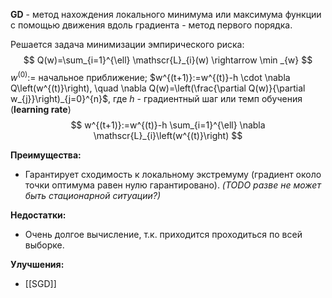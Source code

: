 **GD** -  метод нахождения локального минимума или максимума функции с помощью движения вдоль градиента - метод первого порядка.

Решается задача минимизации эмпирического риска:
$$
Q(w)=\sum_{i=1}^{\ell} \mathscr{L}_{i}(w) \rightarrow \min _{w}
$$
$w^{(0)}:=$ начальное приближение; 
$w^{(t+1)}:=w^{(t)}-h \cdot \nabla Q\left(w^{(t)}\right), \quad \nabla Q(w)=\left(\frac{\partial Q(w)}{\partial w_{j}}\right)_{j=0}^{n}$,
где $h$ - градиентный шаг или темп обучения (**learning rate**)
$$
w^{(t+1)}:=w^{(t)}-h \sum_{i=1}^{\ell} \nabla \mathscr{L}_{i}\left(w^{(t)}\right)
$$

**Преимущества:**
* Гарантирует сходимость к локальному экстремуму (градиент около точки оптимума равен нулю гарантировано). *(TODO разве не может быть стационарной ситуации?)*

**Недостатки:**
* Очень долгое вычисление, т.к. приходится проходиться по всей выборке.

**Улучшения:**
* [[SGD]]